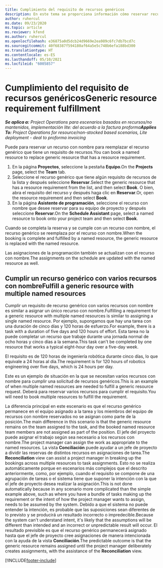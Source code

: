 ```yaml
---
title: Cumplimiento del requisito de recursos genéricos
description: En este tema se proporciona información cómo reservar recursos con nombre para un requisito de recurso genérico.
author: ruhercul
ms.date: 09/23/2020
ms.topic: article
ms.reviewer: kfend
ms.author: ruhercul
ms.openlocfilehash: e36875a0d5dcb24d9669e2ea989c6fc7db7bcd7c
ms.sourcegitcommit: 40f68387f594180af64a5e5c748b6efa188bd300
ms.translationtype: HT
ms.contentlocale: es-ES
ms.lasthandoff: 05/10/2021
ms.locfileid: "6005857"
---
```

# <a name="generic-resource-requirement-fulfillment"></a><span data-ttu-id="fcfe9-103">Cumplimiento del requisito de recursos genéricos</span><span class="sxs-lookup"><span data-stu-id="fcfe9-103">Generic resource requirement fulfillment</span></span>

<span data-ttu-id="fcfe9-104">_**Se aplica a:** Project Operations para escenarios basados en recursos/no mantenidos, implementación lite: del acuerdo a la factura proforma_</span><span class="sxs-lookup"><span data-stu-id="fcfe9-104">_**Applies To:** Project Operations for resource/non-stocked based scenarios, Lite deployment - deal to proforma invoicing_</span></span>

<span data-ttu-id="fcfe9-105">Puede para reservar un recurso con nombre para reemplazar el recurso genérico que tiene un requisito de recursos.</span><span class="sxs-lookup"><span data-stu-id="fcfe9-105">You can book a named resource to replace generic resource that has a resource requirement.</span></span>

1. <span data-ttu-id="fcfe9-106">En la página **Proyectos**, seleccione la pestaña **Equipo**.</span><span class="sxs-lookup"><span data-stu-id="fcfe9-106">On the **Projects** page, select the **Team** tab.</span></span>
2. <span data-ttu-id="fcfe9-107">Seleccione el recurso genérico que tiene algún requisito de recursos de la lista y después seleccione **Reservar**.</span><span class="sxs-lookup"><span data-stu-id="fcfe9-107">Select the generic resource that has a resource requirement from the list, and then select **Book**.</span></span> <span data-ttu-id="fcfe9-108">O bien, abra el requisito del recurso y después haga clic en **Reservar**.</span><span class="sxs-lookup"><span data-stu-id="fcfe9-108">Or, open the resource requirement and then select **Book**.</span></span>
3. <span data-ttu-id="fcfe9-109">En la página **Asistente de programación**, seleccione el recurso con nombre que desee reservar para su equipo de proyecto y después seleccione **Reservar**.</span><span class="sxs-lookup"><span data-stu-id="fcfe9-109">On the **Schedule Assistant** page, select a named resource to book onto your project team and then select **Book**.</span></span>

<span data-ttu-id="fcfe9-110">Cuando se completa la reserva y se cumple con un recurso con nombre, el recurso genérico se reemplaza por el recurso con nombre.</span><span class="sxs-lookup"><span data-stu-id="fcfe9-110">When the booking is complete and fulfilled by a named resource, the generic resource is replaced with the named resource.</span></span>

<span data-ttu-id="fcfe9-111">Las asignaciones de la programación también se actualizan con el recurso con nombre.</span><span class="sxs-lookup"><span data-stu-id="fcfe9-111">The assignments on the schedule are updated with the named resource as well.</span></span>

## <a name="fulfill-a-generic-resource-with-multiple-named-resources"></a><span data-ttu-id="fcfe9-112">Cumplir un recurso genérico con varios recursos con nombre</span><span class="sxs-lookup"><span data-stu-id="fcfe9-112">Fulfill a generic resource with multiple named resources</span></span>
<span data-ttu-id="fcfe9-113">Cumplir un requisito de recurso genérico con varios recursos con nombre es similar a asignar un único recurso con nombre.</span><span class="sxs-lookup"><span data-stu-id="fcfe9-113">Fulfilling a requirement for a generic resource with multiple named resources is similar to assigning a single named resource.</span></span> <span data-ttu-id="fcfe9-114">Por ejemplo, supongamos que hay una tarea con una duración de cinco días y 120 horas de esfuerzo.</span><span class="sxs-lookup"><span data-stu-id="fcfe9-114">For example, there is a task with a duration of five days and 120 hours of effort.</span></span> <span data-ttu-id="fcfe9-115">Esta tarea no la puede completar un recurso que trabaje durante una jornada normal de ocho horas y cinco días a la semana.</span><span class="sxs-lookup"><span data-stu-id="fcfe9-115">This task can't be completed by one resource that works a typical eight-hour day over a five-day week.</span></span> 

<span data-ttu-id="fcfe9-116">El requisito es de 120 horas de ingeniería robótica durante cinco días, lo que equivale a 24 horas al día.</span><span class="sxs-lookup"><span data-stu-id="fcfe9-116">The requirement is for 120 hours of robotics engineering over five days, which is 24 hours per day.</span></span>

<span data-ttu-id="fcfe9-117">Este es un ejemplo de situación en la que se necesitan varios recursos con nombre para cumplir una solicitud de recursos genéricos.</span><span class="sxs-lookup"><span data-stu-id="fcfe9-117">This is an example of when multiple named resources are needed to fulfill a generic resource request.</span></span> <span data-ttu-id="fcfe9-118">Deberá para reservar varios recursos para cumplir el requisito.</span><span class="sxs-lookup"><span data-stu-id="fcfe9-118">You will need to book multiple resources to fulfill the requirement.</span></span>

<span data-ttu-id="fcfe9-119">La diferencia principal en este escenario es que el recurso genérico permanece en el equipo asignado a la tarea y los miembros del equipo de recursos con nombre reservados no se asignan como parte de la posición.</span><span class="sxs-lookup"><span data-stu-id="fcfe9-119">The main difference in this scenario is that the generic resource remains on the team assigned to the task, and the booked named resource team members are not assigned as part of the position.</span></span> <span data-ttu-id="fcfe9-120">El jefe del proyecto puede asignar el trabajo según sea necesario a los recursos con nombre.</span><span class="sxs-lookup"><span data-stu-id="fcfe9-120">The project manager can assign the work as appropriate to the named resources.</span></span> <span data-ttu-id="fcfe9-121">La vista **Conciliación** puede ayudar a un jefe de proyecto a dividir las reservas de distintos recursos en asignaciones de tarea.</span><span class="sxs-lookup"><span data-stu-id="fcfe9-121">The **Reconciliation** view can assist a project manager in breaking up the bookings across multiple resources to task assignments.</span></span> <span data-ttu-id="fcfe9-122">Esto no se realiza automáticamente porque en escenarios más complejos que el descrito anteriormente, como, por ejemplo, cuando el requisito se compone de una agrupación de tareas o el sistema tiene que suponer la intención con la que el jefe de proyecto desea realizar la asignación.</span><span class="sxs-lookup"><span data-stu-id="fcfe9-122">This is not done automatically because in any scenario more complicated than the simple example above, such as where you have a bundle of tasks making up the requirement or the intent of how the project manager wants to assign, needs to be assumed by the system.</span></span> <span data-ttu-id="fcfe9-123">Debido a que el sistema no puede entender la intención, es probable que las suposiciones sean diferentes de lo previsto y se producirá un resultado incorrecto o impredecible.</span><span class="sxs-lookup"><span data-stu-id="fcfe9-123">Because the system can't understand intent, it's likely that the assumptions will be different than intended and an incorrect or unpredictable result will occur.</span></span> <span data-ttu-id="fcfe9-124">El resultado previsible es que el recurso genérico permanecerá asignado hasta que el jefe de proyecto cree asignaciones de manera intencionada con la ayuda de la vista **Conciliación**.</span><span class="sxs-lookup"><span data-stu-id="fcfe9-124">The predictable outcome is that the generic resource remains assigned until the project manager deliberately creates assignments, with the assistance of the **Reconciliation** view.</span></span>




[!INCLUDE[footer-include](../includes/footer-banner.md)]